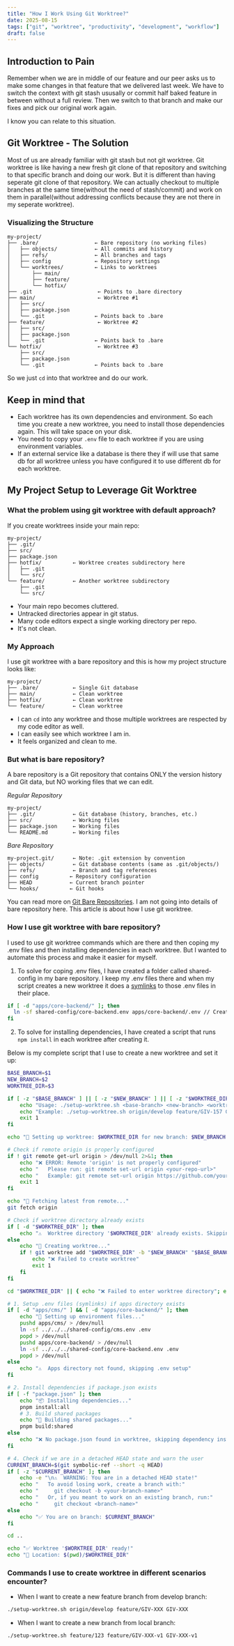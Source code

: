 ```yaml
---
title: "How I Work Using Git Worktree?"
date: 2025-08-15
tags: ["git", "worktree", "productivity", "development", "workflow"]
draft: false
---
```


## Introduction to Pain
Remember when we are in middle of our feature and our peer asks us to make some changes in that feature that we delivered last week. We have to switch the context with git stash ususally or commit half baked feature in between without a full review. Then we switch to that branch and make our fixes and pick our original work again.

I know you can relate to this situation.

## Git Worktree - The Solution
Most of us are already familiar with git stash but not git worktree. Git worktree is like having a new fresh git clone of that repository and switching to that specific branch and doing our work.
But it is different than having seperate git clone of that repository.
We can actually checkout to multiple branches at the same time(without the need of stash/commit) and work on them in parallel(without addressing conflicts because they are not there in my seperate worktree).

### Visualizing the Structure
```
my-project/
├── .bare/                  ← Bare repository (no working files)
│   ├── objects/            ← All commits and history
│   ├── refs/               ← All branches and tags
│   ├── config              ← Repository settings
│   └── worktrees/          ← Links to worktrees
│       ├── main/
│       ├── feature/
│       └── hotfix/
├── .git                     ← Points to .bare directory
├── main/                    ← Worktree #1
│   ├── src/
│   ├── package.json
│   └── .git                ← Points back to .bare
├── feature/                 ← Worktree #2
│   ├── src/
│   ├── package.json
│   └── .git                ← Points back to .bare
└── hotfix/                  ← Worktree #3
    ├── src/
    ├── package.json
    └── .git                ← Points back to .bare
```

So we just `cd` into that worktree and do our work.

## Keep in mind that
- Each worktree has its own dependencies and environment. So each time you create a new worktree, you need to install those dependencies again. This will take space on your disk.
- You need to copy your `.env` file to each worktree if you are using environment variables.
- If an external service like a database is there they if will use that same db for all worktree unless you have configured it to use different db for each worktree.

## My Project Setup to Leverage Git Worktree

### What the problem using git worktree with default approach?
If you create worktrees inside your main repo:
  ```
  my-project/
  ├── .git/
  ├── src/
  ├── package.json
  ├── hotfix/          ← Worktree creates subdirectory here
  │   ├── .git
  │   └── src/
  └── feature/         ← Another worktree subdirectory
      ├── .git
      └── src/
  ```

- Your main repo becomes cluttered.
- Untracked directories appear in git status.
- Many code editors expect a single working directory per repo.
- It's not clean.

### My Approach
I use git worktree with a bare repository and this is how my project structure looks like:
```
my-project/
├── .bare/           ← Single Git database
├── main/            ← Clean worktree
├── hotfix/          ← Clean worktree
└── feature/         ← Clean worktree
```

- I can `cd` into any worktree and those multiple worktrees are respected by my code editor as well.
- I can easily see which worktree I am in.
- It feels organized and clean to me.

### But what is bare repository?

A bare repository is a Git repository that contains ONLY the version history and Git data, but NO working files that we can edit.

*Regular Repository*
```
my-project/
├── .git/            ← Git database (history, branches, etc.)
├── src/             ← Working files
├── package.json     ← Working files
└── README.md        ← Working files
```

*Bare Repository*
```
my-project.git/      ← Note: .git extension by convention
├── objects/         ← Git database contents (same as .git/objects/)
├── refs/            ← Branch and tag references
├── config          ← Repository configuration
├── HEAD            ← Current branch pointer
└── hooks/          ← Git hooks
```

You can read more on [Git Bare Repositories](https://www.geeksforgeeks.org/git/bare-repositories-in-git/). I am not going into details of bare repository here. This article is about how I use git worktree.

### How I use git worktree with bare repository?
I used to use git worktree commands which are there and then coping my .env files and then installing dependencies in each worktree. But I wanted to automate this process and make it easier for myself.

1. To solve for coping .env files, I have created a folder called shared-config in my bare repository. I keep my .env files there and when my script creates a new worktree it does a [symlinks](https://www.freecodecamp.org/news/symlink-tutorial-in-linux-how-to-create-and-remove-a-symbolic-link/) to those .env files in their place.

```bash
if [ -d "apps/core-backend/" ]; then
  ln -sf shared-config/core-backend.env apps/core-backend/.env // Creating a symbolic link to the .env file from shared-config
fi
```

2. To solve for installing dependencies, I have created a script that runs `npm install` in each worktree after creating it.

Below is my complete script that I use to create a new worktree and set it up:

```bash
BASE_BRANCH=$1
NEW_BRANCH=$2
WORKTREE_DIR=$3

if [ -z "$BASE_BRANCH" ] || [ -z "$NEW_BRANCH" ] || [ -z "$WORKTREE_DIR" ]; then
    echo "Usage: ./setup-worktree.sh <base-branch> <new-branch> <worktree-dir>"
    echo "Example: ./setup-worktree.sh origin/develop feature/GIV-157 GIV-157"
    exit 1
fi

echo "🚀 Setting up worktree: $WORKTREE_DIR for new branch: $NEW_BRANCH from base: $BASE_BRANCH"

# Check if remote origin is properly configured
if ! git remote get-url origin > /dev/null 2>&1; then
    echo "❌ ERROR: Remote 'origin' is not properly configured"
    echo "   Please run: git remote set-url origin <your-repo-url>"
    echo "   Example: git remote set-url origin https://github.com/your-org/givo-backend.git"
    exit 1
fi

echo "🔄 Fetching latest from remote..."
git fetch origin

# Check if worktree directory already exists
if [ -d "$WORKTREE_DIR" ]; then
    echo "⚠️  Worktree directory '$WORKTREE_DIR' already exists. Skipping creation."
else
    echo "📁 Creating worktree..."
    if ! git worktree add "$WORKTREE_DIR" -b "$NEW_BRANCH" "$BASE_BRANCH"; then
        echo "❌ Failed to create worktree"
        exit 1
    fi
fi

cd "$WORKTREE_DIR" || { echo "❌ Failed to enter worktree directory"; exit 1; }

# 1. Setup .env files (symlinks) if apps directory exists
if [ -d "apps/cms/" ] && [ -d "apps/core-backend/" ]; then
    echo "🔗 Setting up environment files..."
    pushd apps/cms/ > /dev/null
    ln -sf ../../../shared-config/cms.env .env
    popd > /dev/null
    pushd apps/core-backend/ > /dev/null
    ln -sf ../../../shared-config/core-backend.env .env
    popd > /dev/null
else
    echo "⚠️  Apps directory not found, skipping .env setup"
fi

# 2. Install dependencies if package.json exists
if [ -f "package.json" ]; then
    echo "📦 Installing dependencies..."
    pnpm install:all
    # 3. Build shared packages
    echo "🔨 Building shared packages..."
    pnpm build:shared
else
    echo "❌ No package.json found in worktree, skipping dependency installation"
fi

# 4. Check if we are in a detached HEAD state and warn the user
CURRENT_BRANCH=$(git symbolic-ref --short -q HEAD)
if [ -z "$CURRENT_BRANCH" ]; then
    echo -e "\n⚠️  WARNING: You are in a detached HEAD state!"
    echo "   To avoid losing work, create a branch with:"
    echo "     git checkout -b <your-branch-name>"
    echo "   Or, if you meant to work on an existing branch, run:"
    echo "     git checkout <branch-name>"
else
    echo "✅ You are on branch: $CURRENT_BRANCH"
fi

cd ..

echo "✅ Worktree '$WORKTREE_DIR' ready!"
echo "📂 Location: $(pwd)/$WORKTREE_DIR"
```

### Commands I use to create worktree in different scenarios encounter?

- When I want to create a new feature branch from develop branch:
```bash
./setup-worktree.sh origin/develop feature/GIV-XXX GIV-XXX
```

- When I want to create a new branch from local branch:
```bash
./setup-worktree.sh feature/123 feature/GIV-XXX-v1 GIV-XXX-v1
```
